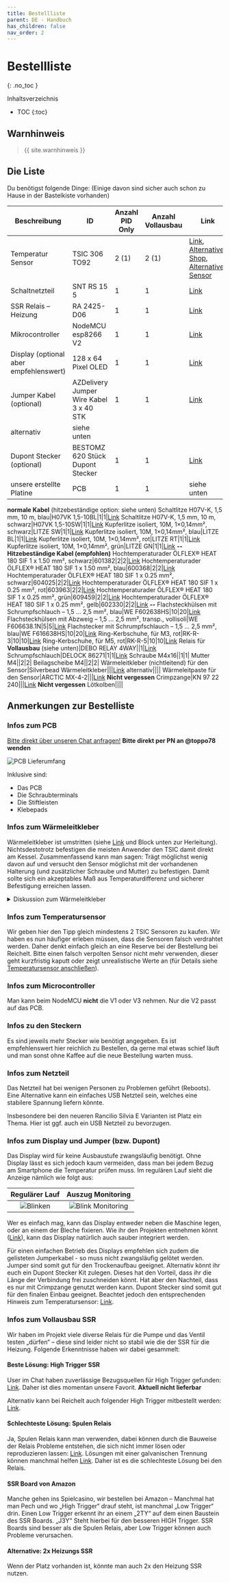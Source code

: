 ```yaml
---
title: Bestellliste
parent: DE - Handbuch
has_children: false
nav_order: 2
---
```


# Bestellliste
{: .no_toc }

Inhaltsverzeichnis

* TOC
{:toc}

## Warnhinweis

> {{ site.warnhinweis }}

## Die Liste

Du benötigst folgende Dinge:
(Einige davon sind sicher auch schon zu Hause in der Bastelkiste vorhanden)

Beschreibung | ID | Anzahl PID Only | Anzahl Vollausbau | Link
-|-|-|-|-
Temperatur Sensor|TSIC 306 TO92|2 (1)|2 (1)|[Link](https://www.reichelt.de/tsic-digitale-halbleiter-temperatursensoren-tsic-306-to92-p82327.html?r=1), [Alternativer Shop](https://shop.bb-sensors.com/Messtechnik-je-Branche/Gebaeudetechnik/Digitaler-TSic-306-Temperatursensor-TO92.html), [Alternativer Sensor](https://www.reichelt.de/de/de/tsic-digitale-halbleiter-temperatursensoren-tsic-206-to92-p82326.html?trstct=pos_1&nbc=1&&r=1)
Schaltnetzteil|SNT RS 15 5|1|1|[Link](https://www.reichelt.de/schaltnetzteil-geschlossen-15-w-5-v-3-a-snt-rs-15-5-p137080.html?&trstct=pos_0)
SSR Relais – Heizung|RA 2425-D06|1|1|[Link](https://www.reichelt.de/solid-state-relais-ust-2-32vdc-ulast-24-280v-ra-2425-d06-p22691.html?&trstct=pos_0)
Mikrocontroller|NodeMCU esp8266 V2|1|1|[Link](https://www.amazon.de/AZDelivery-NodeMCU-ESP8266-ESP-12E-Development/dp/B06Y1LZLLY/ref=sr_1_1_sspa?ie=UTF8&qid=1538918768&sr=8-1-spons&keywords=nodemcu+esp8266&psc=1)
Display (optional aber empfehlenswert)|128 x 64 Pixel OLED|1|1|[Link](https://www.amazon.de/AZDelivery-Display-Arduino-Raspberry-gratis/dp/B01L9GC470/ref=sr_1_3?ie=UTF8&qid=1544291613&sr=8-3&keywords=oled+128x64)
Jumper Kabel (optional)| AZDelivery Jumper Wire Kabel 3 x 40 STK | 1 | 1 | [Link](https://www.amazon.de/Jumper-Wire-Set-M2M-Parent/dp/B07ZP4JLMM)
alternativ | siehe unten
Dupont Stecker (optional) | BESTOMZ 620 Stück Dupont Stecker | 1 | 1 | [Link](https://www.amazon.de/BESTOMZ-Stecker-m%C3%A4nnlich-weiblich-Anschluss/dp/B073SSV9TL/)
unsere erstellte Platine|PCB|1|1|siehe unten
**normale Kabel** (hitzebeständige option: siehe unten)
Schaltlitze H07V-K, 1,5 mm, 10 m, blau|H07VK 1,5-10BL|1|1|[Link](https://www.reichelt.de/schaltlitze-h07v-k-1-5-mm-10-m-blau-h07vk-1-5-10bl-p69504.html?)
Schaltlitze H07V-K, 1,5 mm, 10 m, schwarz|H07VK 1,5-10SW|1|1|[Link](https://www.reichelt.de/schaltlitze-h07v-k-1-5-mm-10-m-schwarz-h07vk-1-5-10sw-p69503.html?)
Kupferlitze isoliert, 10M, 1×0,14mm², schwarz|LITZE SW|1|1|[Link](https://www.reichelt.de/kupferlitze-isoliert-10-m-1-x-0-14-mm-schwarz-litze-sw-p10298.html?)
Kupferlitze isoliert, 10M, 1×0,14mm², blau|LITZE BL|1|1|[Link](https://www.reichelt.de/kupferlitze-isoliert-10-m-1-x-0-14-mm-blau-litze-bl-p10292.html?)
Kupferlitze isoliert, 10M, 1×0,14mm², rot|LITZE RT|1|1|[Link](https://www.reichelt.de/kupferlitze-isoliert-10-m-1-x-0-14-mm-rot-litze-rt-p10297.html?)
Kupferlitze isoliert, 10M, 1×0,14mm², grün|LITZE GN|1|1|[Link](https://www.reichelt.de/kupferlitze-isoliert-10-m-1-x-0-14-mm-gruen-litze-gn-p10296.html?)
**--**
**Hitzebeständige Kabel (empfohlen)**
Hochtemperaturader ÖLFLEX® HEAT 180 SIF 1 x 1.50 mm², schwarz|601382|2|2|[Link](https://www.conrad.de/de/p/lapp-0051001-hochtemperaturader-oelflex-heat-180-sif-1-x-1-50-mm-schwarz-meterware-601382.html)
Hochtemperaturader ÖLFLEX® HEAT 180 SIF 1 x 1.50 mm², blau|600368|2|2|[Link](https://www.conrad.de/de/p/lapp-0051002-hochtemperaturader-oelflex-heat-180-sif-1-x-1-50-mm-blau-meterware-600368.html)
Hochtemperaturader ÖLFLEX® HEAT 180 SIF 1 x 0.25 mm², schwarz|604025|2|2|[Link](https://www.conrad.de/de/p/lapp-0047001-hochtemperaturader-oelflex-heat-180-sif-1-x-0-25-mm-schwarz-meterware-604025.html)
Hochtemperaturader ÖLFLEX® HEAT 180 SIF 1 x 0.25 mm², rot|603963|2|2|[Link](https://www.conrad.de/de/p/lapp-0047104-hochtemperaturader-oelflex-heat-180-sif-1-x-0-25-mm-rot-meterware-603963.html)
Hochtemperaturader ÖLFLEX® HEAT 180 SIF 1 x 0.25 mm², grün|609459|2|2|[Link](https://www.conrad.de/de/p/lapp-0047006-hochtemperaturader-oelflex-heat-180-sif-1-x-0-25-mm-gruen-meterware-609459.html)
Hochtemperaturader ÖLFLEX® HEAT 180 SIF 1 x 0.25 mm², gelb|602330|2|2|[Link](https://www.conrad.de/de/p/lapp-0047005-hochtemperaturader-oelflex-heat-180-sif-1-x-0-25-mm-gelb-meterware-602330.html)
**--**
Flachsteckhülsen mit Schrumpfschlauch – 1,5 … 2,5 mm², blau|WE F602638HS|10|20|[Link](https://www.reichelt.de/flachsteckhuelsen-mit-schrumpfschlauch-1-5-2-5-mm-blau-we-f602638hs-p189402.html?&trstct=pos_0&nbc=1)
Flachsteckhülsen mit Abzweig – 1,5 … 2,5 mm², transp., vollisoli|WE F606638.1N|5|5|[Link](https://www.reichelt.de/flachsteckhuelsen-mit-abzweig-1-5-2-5-mm-transp-vollisoli-we-f606638-1n-p189372.html?search=WE+F606638.1N)
Flachstecker mit Schrumpfschlauch – 1,5 … 2,5 mm², blau|WE F616638HS|10|20|[Link](https://www.reichelt.de/flachstecker-mit-schrumpfschlauch-1-5-2-5-mm-blau-we-f616638hs-p189408.html?&trstct=pos_0&nbc=1)
Ring-Kerbschuhe, für M3, rot|RK-R-3|10|10|[Link](https://www.reichelt.de/ring-kerbschuhe-fuer-m3-rot-rk-r-3-p15259.html?&nbc=1)
Ring-Kerbschuhe, für M5, rot|RK-R-5|10|10|[Link](https://www.reichelt.de/ring-kerbschuhe-fuer-m5-rot-rk-r-5-p142770.html?&nbc=1)
Relais für **Vollausbau** (siehe unten)|DEBO RELAY 4WAY||1|[Link](https://www.reichelt.de/entwicklerboards-4-wege-solid-relais-5v-240v-2a-debo-relay-4way-p280064.html?)
Schrumpfschlauch|DELOCK 86271|1|1|[Link](https://www.reichelt.de/schrumpfschlauch-sortiment-schwarz-100-teilig-delock-86271-p152924.html?&trstct=pol_0&nbc=1)
Schraube M4x16||1|1|
Mutter M4||2|2|
Beilagscheibe M4||2|2|
Wärmeleitkleber (nichtleitend) für den Sensor|Silverbead Wärmeleitkleber|||[Link](https://www.amazon.de/Silverbead-W%C3%A4rmeleitkleber-10-Gramm-SG100X/dp/B019MNSABG/ref=sr_1_1?ie=UTF8&qid=1538938085&sr=8-1&keywords=w%C3%A4rmeleitkleber)
alternativ||||
Wärmeleitpaste für den Sensor|ARCTIC MX-4-2|||[Link](https://www.reichelt.de/arctic-mx-4-waermeleitpaste-2g-arctic-mx-4-2-p261247.html?&trstct=pos_14&nbc=1)
**Nicht vergessen** Crimpzange|KN 97 22 240|||[Link](https://www.reichelt.de/crimpzange-240-mm-isolierte-kabelschuhe-kabelverbinder-kn-97-22-240-p122639.html?&trstct=pos_0&nbc=1)
**Nicht vergessen** Lötkolben||||

## Anmerkungen zur Bestelliste

### Infos zum PCB

[Bitte direkt über unseren Chat anfragen!](https://chat.rancilio-pid.de/) **Bitte direkt per PN an @toppo78 wenden**

![PCB Lieferumfang](../img/PCB_Lieferumfang.jpeg)

Inklusive sind:
 * Das PCB
 * Die Schraubterminals
 * Die Stiftleisten
 * Klebepads

### Infos zum Wärmeleitkleber
Wärmeleitkleber ist umstritten (siehe [Link](https://www.igorslab.de/mythos-waermeleitpaste-edelpaste-zum-apothekenpreis-gegen-guenstiges-massenprodukt-wir-rechnen-gnadenlos-nach/) und Block unten zur Herleitung). Nichtsdestotrotz befestigen die meisten Anwender den TSIC damit direkt am Kessel. Zusammenfassend kann man sagen: Trägt möglichst wenig davon auf und versucht den Sensor möglichst mit der vorhandenen Halterung (und zusätzlicher Schraube und Mutter) zu befestigen. Damit sollte sich ein akzeptables Maß aus Temperaturdifferenz und sicherer Befestigung erreichen lassen.

<details markdown="block">
  <summary> Diskussion zum Wärmeleitkleber </summary>

  Wie oben bereits erwähnt ist Wärmeleitkleber wegen seiner schwachen Wärmeleitfähigkeit umstritten. Einer der wenigen _empfehlenswerten_ Wärmeleitkleber ist von Arctic Silver mit einer Wärmeleitfähigkeit von 4 W/mK im vernetzten Zustand: [Link](https://www.webshop-innovatek.de/waermeleitmittel/waermeleitkleber/368/arctic-silver-waermeleitkleber-2x-4-g-neue-version) (leider nur schwer bzw. zu Apothekenpreisen erhältlich). Der oben verlinkte Kleber verfügt hingegen nur über eine Wärmeleitfähigkeit von etwa 1 W/mK (unter der Annahme, dass die Angaben korrekt sind).

  Als Bsp. für die Paste würde eine Schichtdicke von 0,05 mm einen Wärmeleitwiderstand von 0,29 K/W ergeben. Bei 0,5 mm sind wir schon bei 2,9 K/W.

  Das bedeutet das bei einer Verlustleistung von 1 W die Temperaturdifferenz zwischen Quelle (Boiler) und Senke (Sensor) bei 0,29 bzw. 2,9 K liegt.

  Aus diesem Grund ist es sehr wichtig, das die Paste oder zur Not der Kleber so **DÜNN WIE MÖGLICH** aufgetragen wird! Wir reden hier im Optimalfall von 0,04 mm.

</details>

### Infos zum Temperatursensor
Wir geben hier den Tipp gleich mindestens 2 TSIC Sensoren zu kaufen. Wir haben es nun häufiger erleben müssen, dass die Sensoren falsch verdrahtet werden. Daher denkt einfach gleich an eine Reserve bei der Bestellung bei Reichelt. Bitte einen falsch verpolten Sensor nicht mehr verwenden, dieser geht kurzfristig kaputt oder zeigt unrealistische Werte an (für Details siehe [Temperatursensor anschließen](./hardware/hardware.md#temperatursensor-anschließen)).

### Infos zum Microcontroller
Man kann beim NodeMCU **nicht** die V1 oder V3 nehmen. Nur die V2 passt auf das PCB.

### Infos zu den Steckern
Es sind jeweils mehr Stecker wie benötigt angegeben. Es ist empfehlenswert hier reichlich zu Bestellen, da gerne mal etwas schief läuft und man sonst ohne Kaffee auf die neue Bestellung warten muss.

### Infos zum Netzteil
Das Netzteil hat bei wenigen Personen zu Problemen geführt (Reboots). Eine Alternative kann ein einfaches USB Netzteil sein, welches eine stabilere Spannung liefern könnte.

Insbesondere bei den neueren Rancilio Silvia E Varianten ist Platz ein Thema. Hier ist ggf. auch ein USB Netzteil zu bevorzugen.

### Infos zum Display und Jumper (bzw. Dupont)
Das Display wird für keine Ausbaustufe zwangsläufig benötigt. Ohne Display lässt es sich jedoch kaum vermeiden, dass man bei jedem Bezug am Smartphone die Temperatur prüfen muss. Im regulären Lauf sieht die Anzeige nämlich wie folgt aus:

Regulärer Lauf | Auszug Monitoring
:---:|:---:
![Blinken](../img/blink.gif)|![Blink Monitoring](../img/blink_monitoring3.png)

Wer es einfach mag, kann das Display entweder neben die Maschine legen, oder an einem der Bleche fixieren. Wie ihr den Projekten entnehmen könnt ([Link](http://rancilio-pid.de/bauberichte/silvia-e-v5-gastbeitrag-von-konstantin/)), kann das Display natürlich auch sauber integriert werden.

Für einen einfachen Betrieb des Displays empfehlen sich zudem die gelisteten Jumperkabel - so muss nicht zwangsläufig gelötet werden. Jumper sind somit gut für den Trockenaufbau geeignet.
Alternativ könnt ihr euch ein Dupont Stecker Kit zulegen. Dieses hat den Vorteil, dass ihr die Länge der Verbindung frei zuschneiden könnt. Hat aber den Nachteil, dass es nur mit Crimpzange genutzt werden kann. Dupont Stecker sind somit gut für den finalen Einbau geeignet.
Beachtet jedoch den entsprechenden Hinweis zum Temperatursensor: [Link](./hardware/hardware.md/#tipps-und-tricks).

### Infos zum Vollausbau SSR
Wir haben im Projekt viele diverse Relais für die Pumpe und das Ventil testen „dürfen“ – diese sind leider nicht so stabil wie die der SSR für die Heizung. Folgende Erkenntnisse haben wir dabei gesammelt:

#### Beste Lösung: High Trigger SSR
User im Chat haben zuverlässige Bezugsquellen für High Trigger gefunden: [Link](https://www.roboter-bausatz.de/1450/2-kanal-solid-state-relais-modul-5v/230vac-high-level-trigger). Daher ist dies momentan unsere Favorit. **Aktuell nicht lieferbar**

Alternativ kann bei Reichelt auch folgender High Trigger mitbestellt werden: [Link](https://www.reichelt.de/entwicklerboards-4-wege-solid-relais-5v-240v-2a-debo-relay-4way-p280064.html?&trstct=pos_0&nbc=1).

#### Schlechteste Lösung: Spulen Relais
Ja, Spulen Relais kann man verwenden, dabei können durch die Bauweise der Relais Probleme entstehen, die sich nicht immer lösen oder reproduzieren lassen: [Link](https://www.amazon.de/AZDelivery-2-Relais-Optokoppler-Low-Level-Trigger-Arduino/dp/B078Q326KT/ref=sr_1_7_sspa?__mk_de_DE=%C3%85M%C3%85%C5%BD%C3%95%C3%91&dchild=1&keywords=azdelivery%2Bspulen%2Brelais&qid=1603614378&sr=8-7-spons&spLa=ZW5jcnlwdGVkUXVhbGlmaWVyPUExNDdFUE9JRkxXSkNEJmVuY3J5cHRlZElkPUEwNDU5MDU1OVlVSENDWEZNQTQzJmVuY3J5cHRlZEFkSWQ9QTAwNDA1MTEzUlBCUzUwVFdZSTI3JndpZGdldE5hbWU9c3BfbXRmJmFjdGlvbj1jbGlja1JlZGlyZWN0JmRvTm90TG9nQ2xpY2s9dHJ1ZQ&th=1). Lösungen mit einer galvanischen Trennung können manchmal helfen [Link](https://www.kollino.de/arduino/4-8-kanal-relais-anleitung/). Daher ist es die schlechteste Lösung bei den Relais.

#### SSR Board von Amazon
Manche gehen ins Spielcasino, wir bestellen bei Amazon – Manchmal hat man Pech und wo „High Trigger“ drauf steht, ist manchmal „Low Trigger“ drin. Einen Low Trigger erkennt ihr an einem „2TY“ auf dem einen Baustein des SSR Boards. „J3Y“ Steht hierbei für den besseren HIGH Trigger. SSR Boards sind besser als die Spulen Relais, aber Low Trigger können auch Probleme verursachen.

#### Alternative: 2x Heizungs SSR
Wenn der Platz vorhanden ist, könnte man auch 2x den Heizung SSR nutzen.


